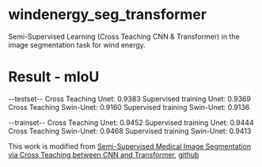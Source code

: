 # windenergy_seg_transformer
Semi-Supervised Learning (Cross Teaching CNN & Transformer) in the image segmentation task for wind energy.

# Result - mIoU
--testset--
Cross Teaching Unet: 0.9383
Supervised training Unet: 0.9369
Cross Teaching Swin-Unet: 0.9160
Supervised training Swin-Unet: 0.9136

--trainset--
Cross Teaching Unet: 0.9452
Supervised training Unet: 0.9444
Cross Teaching Swin-Unet: 0.9468
Supervised training Swin-Unet: 0.9413

This work is modified from [Semi-Supervised Medical Image Segmentation via Cross Teaching between CNN and Transformer](https://arxiv.org/abs/2112.04894), [github](https://github.com/HiLab-git/SSL4MIS)
